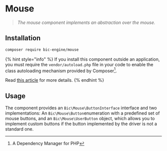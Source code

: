 # Mouse

> _The mouse component implements an abstraction over the mouse._

## Installation

```bash
composer require bic-engine/mouse
```

{% hint style="info" %}
If you install this component outside an application, you must require the `vendor/autoload.php` file in your code to enable the class autoloading mechanism provided by Composer[^1].

Read [this article](https://getcomposer.org/doc/00-intro.md) for more details.
{% endhint %}

## Usage

The component provides an `Bic\Mouse\ButtonInterface` interface and two implementations: An `Bic\Mouse\Button`enumeration with a predefined set of mouse buttons, and an `Bic\Mouse\UserButton` object, which allows you to implement custom buttons if the button implemented by the driver is not a standard one.

[^1]: A Dependency Manager for PHP
